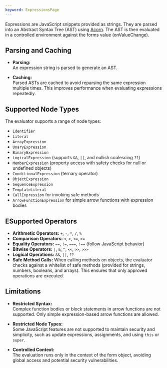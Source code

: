 ```yaml
---
keyword: ExpressionsPage
---
```


Expressions are JavaScript snippets provided as strings. They are parsed into an Abstract Syntax Tree (AST) using [Acorn](https://www.npmjs.com/package/acorn). The AST is then evaluated in a controlled environment against the forms value (onValueChange).

## Parsing and Caching

- **Parsing:**  
  An expression string is parsed to generate an AST.

- **Caching:**  
  Parsed ASTs are cached to avoid reparsing the same expression multiple times. This improves performance when evaluating expressions repeatedly.

## Supported Node Types

The evaluator supports a range of node types:

- `Identifier`
- `Literal`
- `ArrayExpression`
- `UnaryExpression`
- `BinaryExpression`
- `LogicalExpression` (supports `&&`, `||`, and nullish coalescing `??`)
- `MemberExpression` (property access with safety checks for null or undefined objects)
- `ConditionalExpression` (ternary operator)
- `ObjectExpression`
- `SequenceExpression`
- `TemplateLiteral`
- `CallExpression` for invoking safe methods
- `ArrowFunctionExpression` for simple arrow functions with expression bodies

## ESupported Operators
- **Arithmetic Operators:** `+`, `-`, `*`, `/`, `%`
- **Comparison Operators:** `<`, `>`, `<=`, `>=`
- **Equality Operators:** `==`, `!=`, `===`, `!==` (follow JavaScript behavior)
- **Bitwise Operators:** `|`, `&`, `^`, `<<`, `>>`, `>>>`
- **Logical Operations:** `&&`, `||`, `??`
- **Safe Method Calls:** When calling methods on objects, the evaluator checks against a whitelist of safe methods (provided for strings, numbers, booleans, and arrays). This ensures that only approved operations are executed.

## Limitations

- **Restricted Syntax:**  
  Complex function bodies or block statements in arrow functions are not supported. Only simple expression-based arrow functions are allowed.

- **Restricted Node Types:**  
  Some JavaScript features are not supported to maintain security and simplicity, such as update expressions, assignments, and using `this` or `super`.

- **Controlled Context:**  
  The evaluation runs only in the context of the form object, avoiding global access and potential security vulnerabilities.
